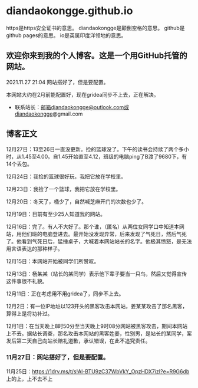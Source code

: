 # diandaokongge.github.io
https是https安全证书的意思。
diandaokongge是颠倒空格的意思。
github是github pages的意思。
io是英属印度洋领地的意思。

## 欢迎你来到我的个人博客。这是一个用GitHub托管的网站。

2021.11.27  21:04 网站搭好了，但是要配置。

本网站大约在2月前能配置好，现在gridea同步不上去，正在解决。

* 联系站长：邮箱diandaokongge@outlook.com或diandaokongge@gmail.com

## 博客正文

12月27日：13至26日一直没更新。捡的篮球没了。下午的读书会持续了两个多小时，从1.45至4.00。自1.45开始直至4.12，班级的电脑ping了B渡了9680下，有14个丢包。

12月24日：我捡的篮球很好玩，我把它放在学校里。

12月23日：我捡了一个篮球，我把它放在学校里。

12月20日：冬天了，桶少了，自然喊芝麻开门的次数也少了。

12月19日：目前有至少25人知道我的网站。

12月16日：完了。有人不大好了。那个谁，（匿名）从两位女同学口中知道本网站，用他们班的电脑登进去。最开始没发现异常，后来发现了气死日，然后气死了。他看到气死日后，猛捶桌子，大喊着本网站站长的名字。他极其愤怒，是无法用言语表达的那种样子。

12月15日：本网站开始被同学们所赞叹。

12月13日：杨某某（站长的某同学）表示他下辈子要当一只鸟，然后又觉得宣传这件事很不礼貌。

12月11日：正在考虑用不用gridea了，同步不上去。

12月2日：有一位IP地址以123开头的黑客攻击本网站，姜某某攻击了那名黑客，算得上是将功补过。

12月1日：在当天晚上8时50分至当天晚上9时08分网站被黑客攻击，期间本网站上不去。据站长调查，那名攻击本网站的黑客姓姜，性别男，是站长的某同学，案发后第二天自己向站长赔礼道歉，承认错误，在此不追究责任。

### 11月27日：网站搭好了，但是要配置。

11月25日：https://1drv.ms/t/s!Al-BTU9zC37WbVkY_OpzHDX7izI?e=R9G6db          上的上，上不去不上
